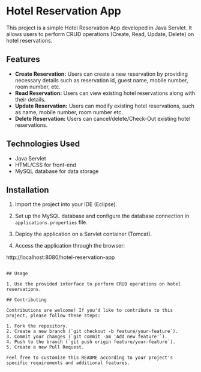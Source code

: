 
# Hotel Reservation App

This project is a simple Hotel Reservation App developed in Java Servlet. It allows users to perform CRUD operations (Create, Read, Update, Delete) on hotel reservations.

## Features

- **Create Reservation:** Users can create a new  reservation by providing necessary details such as reservation id, guest name, mobile number, room number, etc.
- **Read Reservation:** Users can view existing hotel reservations along with their details.
- **Update Reservation:** Users can modify existing hotel reservations, such as name, mobile number, room number etc.
- **Delete Reservation:** Users can cancel/delete/Check-Out existing hotel reservations.

## Technologies Used

- Java Servlet
- HTML/CSS for front-end
- MySQL database for data storage

## Installation
1. Import the project into your IDE (Eclipse).

2. Set up the MySQL database and configure the database connection in `applications.properties` file.

3. Deploy the application on a Servlet container (Tomcat).

5. Access the application through the browser:

http://localhost:8080/hotel-reservation-app
```

## Usage

1. Use the provided interface to perform CRUD operations on hotel reservations.

## Contributing

Contributions are welcome! If you'd like to contribute to this project, please follow these steps:

1. Fork the repository.
2. Create a new branch (`git checkout -b feature/your-feature`).
3. Commit your changes (`git commit -am 'Add new feature'`).
4. Push to the branch (`git push origin feature/your-feature`).
5. Create a new Pull Request.

Feel free to customize this README according to your project's specific requirements and additional features.

